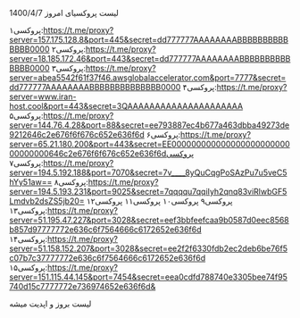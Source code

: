 لیست پروکسیای امروز 1400/4/7

پروکسی۱:https://t.me/proxy?server=157.175.128.8&port=445&secret=dd777777AAAAAAAABBBBBBBBBBBBBB0000
پروکسی۲:https://t.me/proxy?server=18.185.172.46&port=443&secret=dd777777AAAAAAAABBBBBBBBBBBBBB0000
پروکسی۳:https://t.me/proxy?server=abea5542f61f37f46.awsglobalaccelerator.com&port=7777&secret=dd777777AAAAAAAABBBBBBBBBBBBBB0000
پروکسی۴:https://t.me/proxy?server=www.iran-host.cool&port=443&secret=3QAAAAAAAAAAAAAAAAAAAAA
پروکسی۵:https://t.me/proxy?server=144.76.4.28&port=88&secret=ee793887ec4b677a463dbba49273de9212646c2e676f6f676c652e636f6d
پروکسی۶:https://t.me/proxy?server=65.21.180.200&port=443&secret=EE00000000000000000000000000000000646c2e676f6f676c652e636f6dپروکسی
پروکسی۷:https://t.me/proxy?server=194.5.192.188&port=7070&secret=7v____8yQuCqgPoSAzPu7u5veC5hYy51aw==
پروکسی۸:https://t.me/proxy?server=194.5.193.231&port=9025&secret=7qqqqu7qqiIyh2qnq83viRlwbGF5Lmdvb2dsZS5jb20=
پروکسی۹
پروکسی۱۰
پروکسی۱۱
پروکسی۱۲
پروکسی۱۳:https://t.me/proxy?server=51.195.47.227&port=3028&secret=eef3bbfeefcaa9b0587d0eec8568b857d97777772e636c6f7564666c6172652e636f6d
پروکسی۱۴:https://t.me/proxy?server=51.158.152.207&port=3028&secret=ee2f2f6330fdb2ec2deb6be76f5c07b7c37777772e636c6f7564666c6172652e636f6d
پروکسی۱۵:https://t.me/proxy?server=151.115.44.145&port=7454&secret=eea0cdfd788740e3305bee74f95740d15c7777772e736974652e636f6d&

لیست بروز و اپدیت میشه
